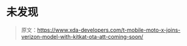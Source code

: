 # 未发现

> 原文：<https://www.xda-developers.com/t-mobile-moto-x-joins-verizon-model-with-kitkat-ota-att-coming-soon/>